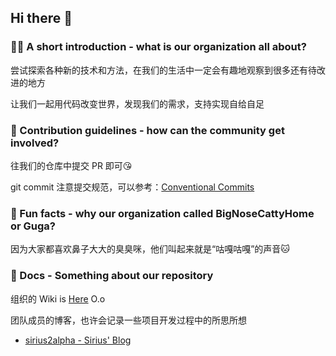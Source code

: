 ## Hi there 👋

<!--
🙋‍♀️ A short introduction - what is your organization all about?
🌈 Contribution guidelines - how can the community get involved?
👩‍💻 Useful resources - where can the community find your docs? Is there anything else the community should know?
🍿 Fun facts - what does your team eat for breakfast?
🧙 Remember, you can do mighty things with the power of [Markdown](https://docs.github.com/github/writing-on-github/getting-started-with-writing-and-formatting-on-github/basic-writing-and-formatting-syntax)
-->

### 🙋‍♀️ A short introduction - what is our organization all about?

尝试探索各种新的技术和方法，在我们的生活中一定会有趣地观察到很多还有待改进的地方

让我们一起用代码改变世界，发现我们的需求，支持实现自给自足

### 🌈 Contribution guidelines - how can the community get involved?

往我们的仓库中提交 PR 即可😘

git commit 注意提交规范，可以参考：[Conventional Commits](https://www.conventionalcommits.org/en/v1.0.0/)

### 🍿 Fun facts - why our organization called BigNoseCattyHome or Guga?

因为大家都喜欢鼻子大大的臭臭咪，他们叫起来就是“咕嘎咕嘎”的声音🐱

### 📒 Docs - Something about our repository

组织的 Wiki is [Here](https://github.com/BigNoseCattyHome/.github/wiki)  O.o

团队成员的博客，也许会记录一些项目开发过程中的所思所想
-  [sirius2alpha - Sirius' Blog](http://sirius1y.top)


